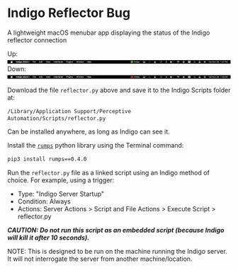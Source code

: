 # Indigo Reflector Bug
A lightweight macOS menubar app displaying the status of the Indigo reflector connection

Up: ![alt text](reflector_up.png)
Down: ![alt text](reflector_down.png)

Download the file `reflector.py` above and save it to the Indigo Scripts folder at:
```text
/Library/Application Support/Perceptive Automation/Scripts/reflector.py
```
Can be installed anywhere, as long as Indigo can see it.

Install the [`rumps`](https://github.com/jaredks/rumps) python library using the Terminal command:
```bash
pip3 install rumps==0.4.0
```

Run the `reflector.py` file as a linked script using an Indigo method of choice. For
example, using a trigger:
  * Type: "Indigo Server Startup"
  * Condition: Always
  * Actions: Server Actions > Script and File Actions > Execute Script > reflector.py

***CAUTION: Do not run this script as an embedded script (because Indigo will kill it after 10 seconds).***  

NOTE: This is designed to be run on the machine running the Indigo server. It will not interrogate the server from 
another machine/location.
